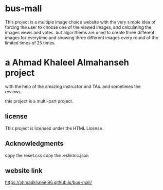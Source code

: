# bus-mall
This project is a multiple image choice website with the very simple idea of forcing the user to choose one of the viewed images, and calculating the images views and votes. but algorithems are used to create three different images for everytime and showing three different images every round of the limited times of 25 times.

# a Ahmad Khaleel Almahanseh project
with the help of the amazing instructor and TAs. and sometimes the reviews.


this project is a multi-part project.

## license
This project is licensed under the HTML License.

## Acknowledgments

copy the reset.css
copy the .eslintric.json


## website link
https://ahmadkhaleel96.github.io/bus-mall/

